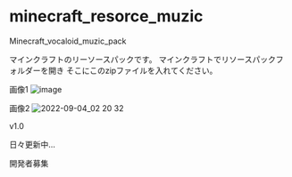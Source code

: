 # minecraft_resorce_muzic
Minecraft_vocaloid_muzic_pack

マインクラフトのリーソースパックです。
マインクラフトでリソースパックフォルダーを開き
そこにこのzipファイルを入れてください。

画像1
![image](https://user-images.githubusercontent.com/112177886/188281680-d90fd542-7c8e-49f3-89dd-13849c8af803.png)

画像2
![2022-09-04_02 20 32](https://user-images.githubusercontent.com/112177886/188281799-6ce214e5-5672-4c34-ba76-f7354467df74.png)

v1.0

日々更新中…

開発者募集
